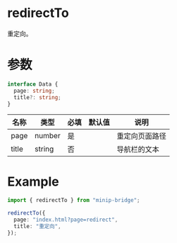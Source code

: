 # redirectTo

重定向。

# 参数

```typescript
interface Data {
  page: string;
  title?: string;
}
```

| 名称  | 类型   | 必填 | 默认值 | 说明           |
| ----- | ------ | ---- | ------ | -------------- |
| page  | number | 是   |        | 重定向页面路径 |
| title | string | 否   |        | 导航栏的文本   |

# Example

```typescript
import { redirectTo } from "minip-bridge";

redirectTo({
  page: "index.html?page=redirect",
  title: "重定向",
});
```
